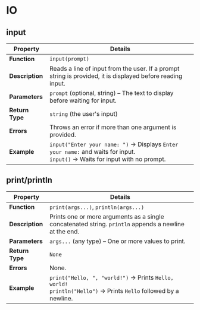# IO

## input

| Property | Details |
|----------|---------|
| **Function** | `input(prompt)` |
| **Description** | Reads a line of input from the user. If a prompt string is provided, it is displayed before reading input. |
| **Parameters** | `prompt` (optional, string) – The text to display before waiting for input. |
| **Return Type** | `string` (the user's input) |
| **Errors** | Throws an error if more than one argument is provided. |
| **Example** | `input("Enter your name: ")` → Displays `Enter your name:` and waits for input.<br>`input()` → Waits for input with no prompt. |

## print/println

| Property | Details |
|----------|---------|
| **Function** | `print(args...)`, `println(args...)` |
| **Description** | Prints one or more arguments as a single concatenated string. `println` appends a newline at the end. |
| **Parameters** | `args...` (any type) – One or more values to print. |
| **Return Type** | `None` |
| **Errors** | None. |
| **Example** | `print("Hello, ", "world!")` → Prints `Hello, world!`<br>`println("Hello")` → Prints `Hello` followed by a newline. |